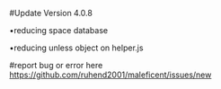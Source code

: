 #Update Version 4.0.8

•reducing space database

•reducing unless object on helper.js

#report bug or error here https://github.com/ruhend2001/maleficent/issues/new
